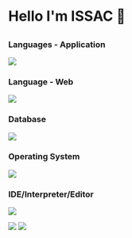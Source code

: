 # Hello I'm ISSAC 👋
## <script>alert(/This is not executable...is it?/);</script>

<!--
**iss4cf0ng/iss4cf0ng** is a ✨ _special_ ✨ repository because its `README.md` (this file) appears on your GitHub profile.

Here are some ideas to get you started:

- 🔭 I’m currently working on ...
- 🌱 I’m currently learning ...
- 👯 I’m looking to collaborate on ...
- 🤔 I’m looking for help with ...
- 💬 Ask me about ...
- 📫 How to reach me: ...
- 😄 Pronouns: ...
- ⚡ Fun fact: ...
-->
<h3 align="left">Languages - Application</h3>
<p align="left"> 

  <a href="https://skillicons.dev">
    <img src="https://skillicons.dev/icons?i=c,cpp,cs,dotnet,java,python,perl,bash,powershell" />
  </a>
  
</p>

<h3 align="left">Language - Web</h3>
<p>

  <a href="https://skillicons.dev">
    <img src="https://skillicons.dev/icons?i=php,javascript" />
  </a>
  
</p>

<h3 align="left">Database</h3>
<p>

  <a href="https://skillicons.dev">
    <img src="https://skillicons.dev/icons?i=mysql,sqlite,redis" />
  </a>
  
</p>

<h3 align="left">Operating System</h3>
<p>

  <a href="https://skillicons.dev">
    <img src="https://skillicons.dev/icons?i=linux,windows" />
  </a>
  
</p>

<h3 align="left">IDE/Interpreter/Editor</h3>
<p>

  <a href="https://skillicons.dev">
    <img src="https://skillicons.dev/icons?i=vim,vscode,visualstudio,eclipse" />
  </a>
  
</p>

![](https://github-readme-stats.vercel.app/api?username=iss4cf0ng&show=reviews,discussions_started,discussions_answered,prs_merged,prs_merged_percentage&theme=radical)
![](https://github-readme-stats.vercel.app/api/top-langs/?username=iss4cf0ng&exclude_repo=iss4cf0ng.github.io&langs_count=20&theme=radical)
